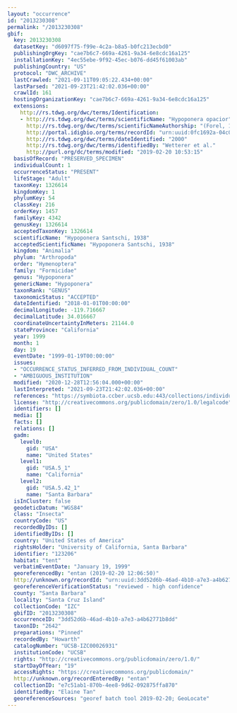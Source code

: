 ```yaml
---
layout: "occurrence"
id: "2013230308"
permalink: "/2013230308"
gbif:
  key: 2013230308
  datasetKey: "d6097f75-f99e-4c2a-b8a5-b0fc213ecbd0"
  publishingOrgKey: "cae7b6c7-669a-4261-9a34-6e8cdc16a125"
  installationKey: "4ec55ebe-9f92-45ec-b076-dd45f61003ab"
  publishingCountry: "US"
  protocol: "DWC_ARCHIVE"
  lastCrawled: "2021-09-11T09:05:22.434+00:00"
  lastParsed: "2021-09-23T21:42:02.036+00:00"
  crawlId: 161
  hostingOrganizationKey: "cae7b6c7-669a-4261-9a34-6e8cdc16a125"
  extensions:
    http://rs.tdwg.org/dwc/terms/Identification:
    - http://rs.tdwg.org/dwc/terms/scientificName: "Hypoponera opacior"
      http://rs.tdwg.org/dwc/terms/scientificNameAuthorship: "(Forel, 1893)"
      http://portal.idigbio.org/terms/recordId: "urn:uuid:0fc1692a-04c0-4c53-8724-6172605b689e"
      http://rs.tdwg.org/dwc/terms/dateIdentified: "2000"
      http://rs.tdwg.org/dwc/terms/identifiedBy: "Wetterer et al."
      http://purl.org/dc/terms/modified: "2019-02-20 10:53:15"
  basisOfRecord: "PRESERVED_SPECIMEN"
  individualCount: 1
  occurrenceStatus: "PRESENT"
  lifeStage: "Adult"
  taxonKey: 1326614
  kingdomKey: 1
  phylumKey: 54
  classKey: 216
  orderKey: 1457
  familyKey: 4342
  genusKey: 1326614
  acceptedTaxonKey: 1326614
  scientificName: "Hypoponera Santschi, 1938"
  acceptedScientificName: "Hypoponera Santschi, 1938"
  kingdom: "Animalia"
  phylum: "Arthropoda"
  order: "Hymenoptera"
  family: "Formicidae"
  genus: "Hypoponera"
  genericName: "Hypoponera"
  taxonRank: "GENUS"
  taxonomicStatus: "ACCEPTED"
  dateIdentified: "2018-01-01T00:00:00"
  decimalLongitude: -119.716667
  decimalLatitude: 34.016667
  coordinateUncertaintyInMeters: 21144.0
  stateProvince: "California"
  year: 1999
  month: 1
  day: 19
  eventDate: "1999-01-19T00:00:00"
  issues:
  - "OCCURRENCE_STATUS_INFERRED_FROM_INDIVIDUAL_COUNT"
  - "AMBIGUOUS_INSTITUTION"
  modified: "2020-12-28T12:56:04.000+00:00"
  lastInterpreted: "2021-09-23T21:42:02.036+00:00"
  references: "https://symbiota.ccber.ucsb.edu:443/collections/individual/index.php?occid=123206"
  license: "http://creativecommons.org/publicdomain/zero/1.0/legalcode"
  identifiers: []
  media: []
  facts: []
  relations: []
  gadm:
    level0:
      gid: "USA"
      name: "United States"
    level1:
      gid: "USA.5_1"
      name: "California"
    level2:
      gid: "USA.5.42_1"
      name: "Santa Barbara"
  isInCluster: false
  geodeticDatum: "WGS84"
  class: "Insecta"
  countryCode: "US"
  recordedByIDs: []
  identifiedByIDs: []
  country: "United States of America"
  rightsHolder: "University of California, Santa Barbara"
  identifier: "123206"
  habitat: "tent"
  verbatimEventDate: "January 19, 1999"
  georeferencedBy: "entan (2019-02-20 12:06:50)"
  http://unknown.org/recordId: "urn:uuid:3dd52d6b-46ad-4b10-a7e3-a4b62771b8dd"
  georeferenceVerificationStatus: "reviewed - high confidence"
  county: "Santa Barbara"
  locality: "Santa Cruz Island"
  collectionCode: "IZC"
  gbifID: "2013230308"
  occurrenceID: "3dd52d6b-46ad-4b10-a7e3-a4b62771b8dd"
  taxonID: "2642"
  preparations: "Pinned"
  recordedBy: "Howarth"
  catalogNumber: "UCSB-IZC00026931"
  institutionCode: "UCSB"
  rights: "http://creativecommons.org/publicdomain/zero/1.0/"
  startDayOfYear: "19"
  accessRights: "https://creativecommons.org/publicdomain/"
  http://unknown.org/recordEnteredBy: "entan"
  collectionID: "e7c51ab1-870b-4ee8-9d62-092875ffa870"
  identifiedBy: "Elaine Tan"
  georeferenceSources: "georef batch tool 2019-02-20; GeoLocate"
---
```

